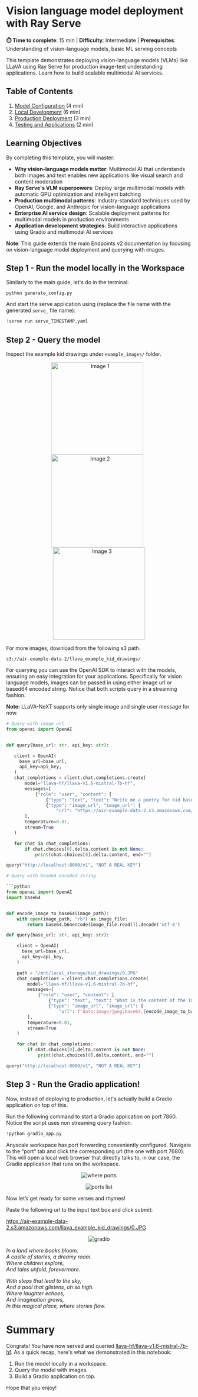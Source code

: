 # Vision language model deployment with Ray Serve

**⏱️ Time to complete**: 15 min | **Difficulty**: Intermediate | **Prerequisites**: Understanding of vision-language models, basic ML serving concepts

This template demonstrates deploying vision-language models (VLMs) like LLaVA using Ray Serve for production image-text understanding applications. Learn how to build scalable multimodal AI services.

## Table of Contents

1. [Model Configuration](#step-1-run-the-model-locally-in-the-workspace) (4 min)
2. [Local Development](#step-2-query-the-model-locally) (6 min)
3. [Production Deployment](#step-3-deploy-to-production) (3 min)
4. [Testing and Applications](#step-4-query-the-production-model) (2 min)

## Learning Objectives

By completing this template, you will master:

- **Why vision-language models matter**: Multimodal AI that understands both images and text enables new applications like visual search and content moderation
- **Ray Serve's VLM superpowers**: Deploy large multimodal models with automatic GPU optimization and intelligent batching
- **Production multimodal patterns**: Industry-standard techniques used by OpenAI, Google, and Anthropic for vision-language applications
- **Enterprise AI service design**: Scalable deployment patterns for multimodal models in production environments
- **Application development strategies**: Build interactive applications using Gradio and multimodal AI services

**Note**: This guide extends the main Endpoints v2 documentation by focusing on vision-language model deployment and querying with images.

## Step 1 - Run the model locally in the Workspace

Similarly to the main guide, let's do in the terminal:
```
python generate_config.py
```
And start the serve application using (replace the file name with the generated `serve_` file name):


```python
!serve run serve_TIMESTAMP.yaml
```

## Step 2 - Query the model

Inspect the example kid drawings under `example_images/` folder.

<p align="center">
  <img src="./assets/example_1.jpeg" alt="Image 1" width="250" style="margin-right: 10px;">
  <img src="./assets/example_2.jpeg" alt="Image 2" width="250" style="margin-right: 10px;">
  <img src="./assets/example_3.jpeg" alt="Image 3" width="250">
</p>

For more images, download from the following s3 path.

`s3://air-example-data-2/llava_example_kid_drawings/`

For querying you can use the OpenAI SDK to interact with the models, ensuring an easy integration for your applications.
Specifically for vision language models, images can be passed in using either image url or based64 encoded string.
Notice that both scripts query in a streaming fashion.

**Note:** LLaVA-NeXT supports only single image and single user message for now.


```python
# Query with image url
from openai import OpenAI


def query(base_url: str, api_key: str):

   client = OpenAI(
     base_url=base_url,
     api_key=api_key,
   )
   chat_completions = client.chat.completions.create(
       model="llava-hf/llava-v1.6-mistral-7b-hf",
       messages=[
           {"role": "user", "content": [
               {"type": "text", "text": "Write me a poetry for kid based on this image."},
               {"type": "image_url", "image_url": {
                   "url": "https://air-example-data-2.s3.amazonaws.com/llava_example_kid_drawings/0.JPG"}}]}
       ],
       temperature=0.01,
       stream=True
   )

   for chat in chat_completions:
       if chat.choices[0].delta.content is not None:
           print(chat.choices[0].delta.content, end="")

query("http://localhost:8000/v1", "NOT A REAL KEY")
```


```python
# Query with base64 encoded string

```python
from openai import OpenAI
import base64


def encode_image_to_base64(image_path): 
    with open(image_path, "rb") as image_file:
        return base64.b64encode(image_file.read()).decode('utf-8')

def query(base_url: str, api_key: str):

    client = OpenAI(
      base_url=base_url,
      api_key=api_key,
    )

    path = "/mnt/local_storage/kid_drawings/0.JPG"
    chat_completions = client.chat.completions.create(
        model="llava-hf/llava-v1.6-mistral-7b-hf",
        messages=[
            {"role": "user", "content": [
                {"type": "text", "text": "What is the content of the image?"}, 
                {"type": "image_url", "image_url": {
                    "url": f"data:image/jpeg;base64,{encode_image_to_base64(path)}"}}]}
        ],
        temperature=0.01,
        stream=True
    )

    for chat in chat_completions:
        if chat.choices[0].delta.content is not None:
            print(chat.choices[0].delta.content, end="")

query("http://localhost:8000/v1", "NOT A REAL KEY")
```

## Step 3 - Run the Gradio application!

Now, instead of deploying to production, let's actually build a Gradio application on top of this.

Run the following command to start a Gradio application on port 7860. Notice the script uses non streaming query fashion.


```python
!python gradio_app.py
```

Anyscale workspace has port forwarding conveniently configured. Navigate to the “port” tab and click the corresponding url (the one with port 7680). This will open a local web browser that directly talks to, in our case, the Gradio application that runs on the workspace.

<p align="center">
  <img src="./assets/where_ports.png" alt="where ports">
</p>

<p align="center">
  <img src="./assets/ports_list.png" alt="ports list">
</p>

Now let’s get ready for some verses and rhymes!

Paste the following url to the input text box and click submit:

https://air-example-data-2.s3.amazonaws.com/llava_example_kid_drawings/0.JPG

<p align="center">
  <img src="./assets/gradio_app.png" alt="gradio">
</p>

*In a land where books bloom,*  
*A castle of stories, a dreamy room.*  
*Where children explore,*  
*And tales unfold, forevermore.*  

*With steps that lead to the sky,*  
*And a pool that glistens, oh so high.*  
*Where laughter echoes,*  
*And imagination grows,*  
*In this magical place, where stories flow.*  


# Summary

Congrats! You have now served and queried [llava-hf/llava-v1.6-mistral-7b-hf](https://huggingface.co/llava-hf/llava-v1.6-mistral-7b-hf). As a quick recap, here's what we demonstrated in this notebook:
1. Run the model locally in a workspace.
2. Query the model with images.
3. Build a Gradio application on top.

Hope that you enjoy!


